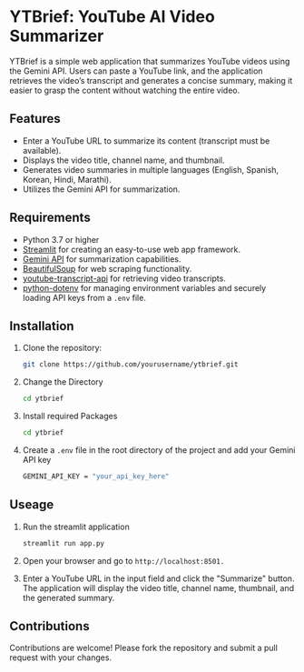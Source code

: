 # YTBrief: YouTube AI Video Summarizer

YTBrief is a simple web application that summarizes YouTube videos using the Gemini API. Users can paste a YouTube link, and the application retrieves the video’s transcript and generates a concise summary, making it easier to grasp the content without watching the entire video.

## Features

- Enter a YouTube URL to summarize its content (transcript must be available).
- Displays the video title, channel name, and thumbnail.
- Generates video summaries in multiple languages (English, Spanish, Korean, Hindi, Marathi).
- Utilizes the Gemini API for summarization.

## Requirements

- Python 3.7 or higher
- [Streamlit](https://streamlit.io/) for creating an easy-to-use web app framework.
- [Gemini API](https://developers.google.com/generative-language/docs) for summarization capabilities.
- [BeautifulSoup](https://www.crummy.com/software/BeautifulSoup/) for web scraping functionality.
- [youtube-transcript-api](https://github.com/jdepoix/youtube-transcript-api) for retrieving video transcripts.
- [python-dotenv](https://pypi.org/project/python-dotenv/) for managing environment variables and securely loading API keys from a `.env` file.

## Installation

1. Clone the repository:

   ```bash
   git clone https://github.com/yourusername/ytbrief.git
   ```
2. Change the Directory

   ```bash
   cd ytbrief
   ```
3. Install required Packages

   ```bash
   cd ytbrief
   ```
4. Create a `.env` file in the root directory of the project and add your Gemini API key

    ```bash
    GEMINI_API_KEY = "your_api_key_here"
    ```

## Useage

1. Run the streamlit application

   ```bash
   streamlit run app.py
   ```
2. Open your browser and go to `http://localhost:8501.`

3. Enter a YouTube URL in the input field and click the "Summarize" button. The application will display the video title, channel name, thumbnail, and the generated summary.

## Contributions
Contributions are welcome! Please fork the repository and submit a pull request with your changes.
